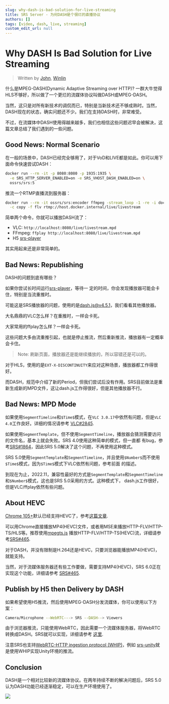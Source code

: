 ```yaml
---
slug: why-dash-is-bad-solution-for-live-streaming
title: SRS Server - 为何DASH是个很烂的直播协议
authors: []
tags: [video, dash, live, streaming]
custom_edit_url: null
---
```


# Why DASH Is Bad Solution for Live Streaming

> Written by [John](https://github.com/xiaozhihong), [Winlin](https://github.com/winlinvip)

什么是MPEG-DASH(Dynamic Adaptive Streaming over HTTP)? 一群大牛觉得HLS不够好，所以做了一个更烂的流媒体协议叫做DASH或MPEG-DASH。

当然，这只是对所有新技术的调侃而已，特别是当新技术还不够成熟时。当然，DASH现在的状态，确实问题还不少。我们在支持DASH时，非常难受。

不过，在流媒体中DASH使用得越来越多，我们也相信这些问题迟早会被解决，这篇文章总结了我们遇到的一些问题。

<!--truncate-->

## Good News: Normal Scenario

在一般的场景中，DASH已经完全够用了，对于VoD和LIVE都是如此。你可以用下面命令快速尝试DASH：

```bash
docker run --rm -it -p 8080:8080 -p 1935:1935 \
  -e SRS_HTTP_SERVER_ENABLED=on -e SRS_VHOST_DASH_ENABLED=on \
  ossrs/srs:5
```

推流一个RTMP直播流到服务器：

```bash
docker run --rm -it ossrs/srs:encoder ffmpeg -stream_loop -1 -re -i doc/source.flv \
  -c copy -f flv rtmp://host.docker.internal/live/livestream
```

简单两个命令，你就可以播放DASH流了：

* VLC: `http://localhost:8080/live/livestream.mpd`
* FFmpeg: `ffplay http://localhost:8080/live/livestream.mpd`
* H5 [srs-player](http://localhost:8080/players/srs_player.html?stream=livestream.mpd&autostart=true)

其实用起来还是非常简单的。

## Bad News: Republishing

DASH的问题到底有哪些？

如果你尝试长时间运行[srs-player](http://localhost:8080/players/srs_player.html?stream=livestream.mpd&autostart=true)，等待一
定的时间，你会发现播放器可能会卡住，特别是当流重推时。

可能这是SRS播放器的问题，使用的是[dash.js@v4.5.1](https://github.com/Dash-Industry-Forum/dash.js)，我们看看其他播放器。

大名鼎鼎的VLC怎么样？在重推时，一样会卡死。

大家常用的ffplay怎么样？一样会卡死。

这些问题大多由流重推引起，也就是停止推流，然后重新推流，播放器有一定概率会卡住。

> Note: 刷新页面，播放器还是能继续播放的，所以容错还是可以的。

对于HLS，使用的是`EXT-X-DISCONTINUITY`来应对这种场景，播放器都工作得很好。

而DASH，规范中介绍了新的Period，但我们尝试后没有作用。SRS目前做法是重新生成新的MPD文件，这让dash.js工作得很好，但是其他播放器不行。

## Bad News: MPD Mode

如果使用`SegmentTimeline`和`$Time$`模式，在`VLC 3.0.17`中依然有问题，但是`VLC 4.0`工作良好。详细的情况请参考
[VLC#2845](https://code.videolan.org/videolan/vlc/-/merge_requests/2845).

如果使用`SegmentTemplate`，但不使用`SegmentTimeline`，播放器会猜测需要访问的文件名，基本上就会失败。SRS 4.0使用这种简单的模式，但一直都
有bug，参考[SRS#1864](https://github.com/ossrs/srs/issues/1864)，因此SRS 5.0解决了这个问题，不再使用这种模式。

SRS 5.0使用`SegmentTemplate`和`SegmentTimeline`，并且使用`$Number$`而不使用`$Time$`模式，因为`$Time$`模式下VLC依然有问题，参考前面
的描述。

到现在为止，2022.11，兼容性最好的方式是`SegmentTemplate`和`SegmentTimeline`和`$Number$`模式，这也是SRS 5.0采用的方式。这种模式下，
dash.js工作很好，但是VLC/ffplay依然有些问题。

## About HEVC

[Chrome 105+](https://caniuse.com/?search=HEVC)默认已经支持HEVC了，参考[这篇文章](https://zhuanlan.zhihu.com/p/541082191).

可以用Chrome直接播放MP4(HEVC)文件，或者用MSE来播放HTTP-FLV/HTTP-TS/HLS等。推荐使用[mpegts.js](https://github.com/xqq/mpegts.js)
播放HTTP-FLV/HTTP-TS(HEVC)流，详细请参考[SRS#465](https://github.com/ossrs/srs/issues/465#usage).

对于DASH，并没有限制是H.264还是HEVC，只要浏览器能播放MP4(HEVC)，就能支持。

当然，对于流媒体服务器还有些工作要做，需要支持MP4(HEVC)，SRS 6.0正在实现这个功能，详细请参考
[SRS#465](https://github.com/ossrs/srs/issues/465#status-of-hevc-in-srs).

## Publish by H5 then Delivery by DASH

如果希望使用H5推流，然后使用MPEG-DASH分发流媒体，你可以使用以下方案：

```bash
Camera/Microphone --WebRTC---> SRS --DASH--> Viewers
```

由于浏览器推流，只能使用WebRTC，因此需要一个流媒体服务器，将WebRTC转换成DASH。SRS就可以实现，详细请参考
[这里](/docs/v5/doc/getting-started#webrtc-for-live-streaming).

注意SRS也支持[WebRTC-HTTP ingestion protocol (WHIP)](https://datatracker.ietf.org/doc/draft-ietf-wish-whip/)，例如
[srs-unity](https://github.com/ossrs/srs-unity)就是使用WHIP实现Unity环境的推流。

## Conclusion

DASH是一个相对比较新的流媒体协议。在两年持续不断的解决问题后，SRS 5.0认为DASH功能已经逐渐稳定，可以在生产环境使用了。

![](https://ossrs.net/gif/v1/sls.gif?site=ossrs.net&path=/lts/blog-zh/2022-11-25-DASH-Issues)

